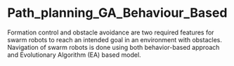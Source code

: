# Path_planning_GA_Behaviour_Based
Formation control and obstacle avoidance are two required features for swarm robots to reach an intended goal in an environment with obstacles. Navigation of swarm robots is done using both behavior-based approach and Evolutionary Algorithm (EA) based model. 
